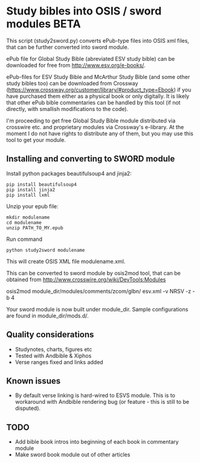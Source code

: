 Study bibles into OSIS / sword modules BETA
===========================================

This script (study2sword.py) converts ePub-type files into OSIS xml files, that can be further converted into
sword module.

ePub file for Global Study Bible (abreviated ESV study bible) can be downloaded for free from http://www.esv.org/e-books/.

ePub-files for ESV Study Bible and McArthur Study Bible (and some other study bibles too)
can be downloaded from Crossway (https://www.crossway.org/customer/library/#product_type=Ebook) if you have purchased them either
as a physical book or only digitally. It is likely that other ePub bible commentaries can be handled by
this tool (if not directly, with smallish modifications to the code).

I'm proceeding to get free Global Study Bible module distributed via crosswire etc. and proprietary
modules via Crossway's e-library. At the moment I do not have rights to distribute any of them, but you
may use this tool to get your module.

Installing and converting to SWORD module
-----------------------------------------

Install python packages beautifulsoup4 and jinja2:

    pip install beautifulsoup4
    pip install jinja2
    pip install lxml

Unzip your epub file:

    mkdir modulename
    cd modulename
    unzip PATH_TO_MY.epub

Run command

    python study2sword modulename

This will create OSIS XML file modulename.xml.

This can be converted to sword module by osis2mod tool, that can be obtained from
http://www.crosswire.org/wiki/DevTools:Modules

   osis2mod module_dir/modules/comments/zcom/glbn/ esv.xml -v NRSV -z -b 4

Your sword module is now built under module_dir. Sample configurations are found in 
module_dir/mods.d/.

Quality considerations
----------------------
 - Studynotes, charts, figures etc
 - Tested with Andbible & Xiphos
 - Verse ranges fixed and links added

Known issues
------------
 - By default verse linking is hard-wired to ESVS module. This is to workaround with Andbible
   <reference> rendering bug (or feature - this is still to be disputed).

TODO
----
  - Add bible book intros into beginning of each book in commentary module
  - Make sword book module out of other articles
